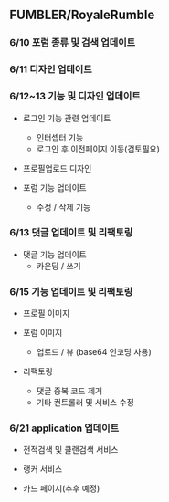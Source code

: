 ## FUMBLER/RoyaleRumble

### 6/10 포럼 종류 및 검색 업데이트

### 6/11 디자인 업데이트

### 6/12~13 기능 및 디자인 업데이트 
* 로그인 기능 관련 업데이트
    * 인터셉터 기능
    * 로그인 후 이전페이지 이동(검토필요)
  
* 프로필업로드 디자인

* 포럼 기능 업데이트
    * 수정 / 삭제 기능


### 6/13 댓글 업데이트 및 리팩토링
* 댓글 기능 업데이트
    * 카운딩 / 쓰기
    
### 6/15 기능 업데이트 및 리팩토링 
* 프로필 이미지

* 포럼 이미지
    * 업로드 / 뷰 (base64 인코딩 사용)
    
* 리팩토링
    * 댓글 중복 코드 제거
    * 기타 컨트롤러 및 서비스 수정
    
### 6/21 application 업데이트
* 전적검색 및 클랜검색 서비스

* 랭커 서비스

* 카드 페이지(추후 예정) 
